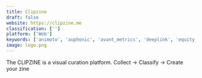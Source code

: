 ```yaml
---
title: Clipzine
draft: false 
website: https://clipzine.me
classification: ['']
platform: ['Web']
keywords: ['animoto', 'auphonic', 'avant_metrics', 'deeplink', 'equity_crowdfunding_by_indiegogo', 'funnelytics', 'globalizeit', 'lifestreet', 'mrp', 'padicode', 'pushengage', 'seo_powersuite', 'shrink.ly', 'spring', 'fliprss', 'start_a_fire']
image: logo.png
---
```

The CLIPZINE is a visual curation platform. Collect -> Classify -> Create your zine